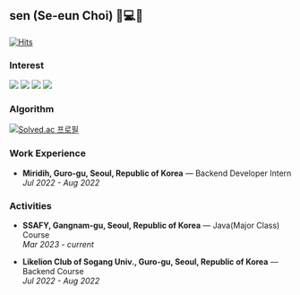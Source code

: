 
## sen (Se-eun Choi) 👩💻🔥

[![Hits](https://hits.seeyoufarm.com/api/count/incr/badge.svg?url=https%3A%2F%2Fgithub.com%2Fdahyen0o&count_bg=%233FBFB9&title_bg=%23555555&icon=&icon_color=%23E7E7E7&title=hits&edge_flat=true)](https://hits.seeyoufarm.com)

### Interest

<div align=left>
  <img src="https://img.shields.io/badge/springboot-6DB33F?style=for-the-badge&logo=springboot&logoColor=white">
  <img src="https://img.shields.io/badge/amazon ec2-FF9900?style=for-the-badge&logo=amazon-ec2&logoColor=white">
  <img src="https://img.shields.io/badge/mysql-4479A1?style=for-the-badge&logo=mysql&logoColor=white">
  <img src="https://img.shields.io/badge/Java-007396.svg?style=for-the-badge&logo=Java&logoColor=white">
</div>
  
### Algorithm

[![Solved.ac
프로필](http://mazassumnida.wtf/api/generate_badge?boj=seeunchoi99)](https://solved.ac/seeunchoi99)  

### Work Experience

- **Miridih,  Guro-gu, Seoul, Republic of Korea** — Backend Developer Intern <br/>
*Jul 2022 - Aug 2022*

### Activities

- **SSAFY, Gangnam-gu, Seoul, Republic of Korea** — Java(Major Class) Course <br/>
*Mar 2023 - current*

- **Likelion Club of Sogang Univ.,  Guro-gu, Seoul, Republic of Korea** — Backend Course <br/>
*Jul 2022 - Aug 2022*


